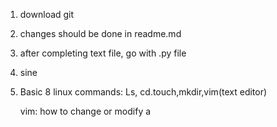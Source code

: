 1. download git
2. changes should be done in readme.md
3. after completing text file, go with .py file
4. sine
5. Basic 8 linux commands:
   Ls, cd.touch,mkdir,vim(text editor)

   vim: how to change or modify a  
